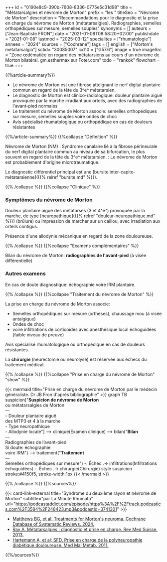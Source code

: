 +++
id = "0190e8c9-390b-7608-8336-0775e5c31d98"
title = "Métatarsalgies et névrome de Morton"
prefix = "les "
titleSeo = "Névrome de Morton"
description = "Recommandations pour le diagnostic et la prise en charge du névrome de Morton (métatarsalgies). Radiographies, semelles orthopédiques sur mesure, semelles souples"
synonyms = []
auteurs = ["Jean-Baptiste FRON"]
date = "2021-01-08T08:58:20+02:00"
publishdate = "2021-01-08"
lastmod = "2025-03-12"
specialites = ["rhumatologie"]
annees = "2024"
sources = ["Cochrane"]
tags = []
english = ["Morton's metatarsalgia"]
sctid= "30085007"
icd10 = ["G57.6"]
image = true
imageSrc = "Zone œdématiée en regard des métatarsiens au cours d'un névrome de Morton bilatéral. gm.esthermax sur Foter.com"
todo = "rankok"
flowchart = true
+++

{{%article-summary%}}

- Le névrome de Morton est une fibrose atteignant le nerf digital plantaire commun en regard de la tête du 3^e^ métatarsien.
- Le diagnostic de Morton est clinico-radiologique: douleur plantaire aiguë provoquée par la marche irradiant aux orteils, avec des radiographies de l'avant-pied normales
- Le traitement du névrome de Morton associe: semelles orthopédiques sur mesure, semelles souples voire ondes de choc
- Avis spécialisé rhumatologique ou orthopédique en cas de douleurs résistantes

{{%/article-summary%}}
{{%collapse "Définition" %}}

Névrome de Morton (NM)
: Syndrome canalaire lié à la fibrose périneurale du nerf digital plantaire commun au niveau de sa bifurcation, le plus souvent en regard de la tête du 3^e^ métatarsien.
: Le névrome de Morton est probablement d'origine microtraumatique.

Le diagnostic différentiel principal est une [bursite inter-capito-métatarsienne]({{% relref "bursite.md" %}}).

{{% /collapse %}}
{{%collapse "Clinique" %}}

### Symptômes du névrome de Morton

Douleur plantaire aiguë des métatarses (3 et 4^e^) provoquée par la marche, de type [neuropathique]({{% relref "douleur-neuropathique.md" %}}) (brûlure) ou impression de marcher sur un caillou, avec irradiation aux orteils contigus.

Présence d'une allodynie mécanique en regard de la zone douloureuse.

{{% /collapse %}}
{{%collapse "Examens complémentaires" %}}

Bilan du névrome de Morton: **radiographies de l'avant-pied** (à visée différentielle)

### Autres examens

En cas de doute diagnostique: échographie voire IRM plantaire.

{{% /collapse %}}
{{%collapse "Traitement du névrome de Morton" %}}

La prise en charge du névrome de Morton associe:

- Semelles orthopédiques sur mesure (orthèses), chaussage mou (à visée antalgique)
- Ondes de choc
- voire infiltrations de corticoïdes avec anesthésique local échoguidées (faible niveau de preuve)

Avis spécialisé rhumatologique ou orthopédique en cas de douleurs résistantes.

La **chirurgie** (neurectomie ou neurolyse) est réservée aux échecs du traitement médical.

{{% /collapse %}}
{{%collapse "Prise en charge du névrome de Morton" "show" %}}

{{< mermaid title="Prise en charge du névrome de Morton par le médecin généraliste. Dr JB Fron d'après bibliographie" >}}
graph TB
  suspicion["<b>Suspicion de névrome de Morton</b><br>ou métatarsalgies de Morton<br>—<br>- Douleur plantaire aiguë<br>des MTP3 et 4 à la marche<br>- Type neuropathique<br>- Allodynie locale"] --> clinique(Examen clinique) --> bilan("<b>Bilan</b><br>—<br>Radiographies de l’avant-pied<br>Si doute: échographie<br>voire IRM") --> traitement("<b>Traitement</b><br>—<br>Semelles orthopédiques sur mesure") -. Échec .-> infiltrations(Infiltrations échoguidées) -. Échec .-> chirurgie(Chirurgie)
  style suspicion stroke:#4150f5, stroke-width:1px
{{< /mermaid >}}

{{% /collapse %}}
{{%sources%}}

{{< card-link-external title="Syndrome du deuxième rayon et névrome de Morton" subtitle="par La Minute Rhumato" url="https://podcastaddict.com/episode/https%3A%2F%2Ftrack.podcastics.com%2F3584%2F248423.mp3&podcastId=3741301" >}}

- [Matthews BG, et al. Treatments for Morton's neuroma. Cochrane Database of Systematic Reviews. 2024.](https://www.cochranelibrary.com/cdsr/doi/10.1002/14651858.CD014687.pub2/full/fr)
- [Ray A. Métatarsalgies : diagnostic et prise en charge. Rev Med Suisse. 2013.](https://www.revmed.ch/RMS/2013/RMS-N-411/Metatarsalgies-diagnostic-et-prise-en-charge)
- [Hartemann A, et al; SFD. Prise en charge de la polyneuropathie diabétique douloureuse. Med Mal Metab. 2011.](https://www.sfdiabete.org/sites/www.sfdiabete.org/files/files/ressources/mmm_2011_guide_polyneuropathie-.pdf)

{{%/sources%}}
